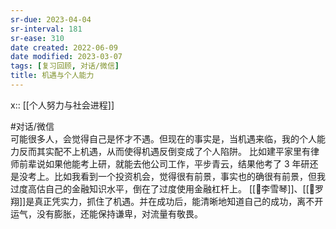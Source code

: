 ```yaml
---
sr-due: 2023-04-04
sr-interval: 181
sr-ease: 310
date created: 2022-06-09
date modified: 2023-03-07
tags: [复习回顾, 对话/微信]
title: 机遇与个人能力
---
```


x:: [[个人努力与社会进程]]

#对话/微信  
可能很多人，会觉得自己是怀才不遇。但现在的事实是，当机遇来临，我的个人能力反而其实配不上机遇，从而使得机遇反倒变成了个人陷阱。
比如建平家里有律师前辈说如果他能考上研，就能去他公司工作，平步青云，结果他考了 3 年研还是没考上。比如我看到一个投资机会，觉得很有前景，事实也的确很有前景，但我过度高估自己的金融知识水平，倒在了过度使用金融杠杆上。
[[🧑李雪琴]]、[[🧑罗翔]]是真正凭实力，抓住了机遇。并在成功后，能清晰地知道自己的成功，离不开运气，没有膨胀，还能保持谦卑，对流量有敬畏。
